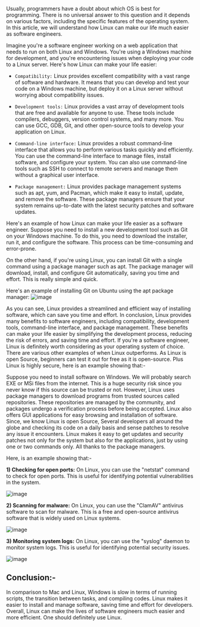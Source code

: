Usually, programmers have a doubt about which OS is best for programming. There is no universal answer to this question and it depends on various factors, including the specific features of the operating system. In this article, we will understand how Linux can make our life much easier as software engineers.

Imagine you're a software engineer working on a web application that needs to run on both Linux and Windows. You're using a Windows machine for development, and you're encountering issues when deploying your code to a Linux server. Here's how Linux can make your life easier:

- `Compatibility:` Linux provides excellent compatibility with a vast range of software and hardware. It means that you can develop and test your code on a Windows machine, but deploy it on a Linux server without worrying about compatibility issues.

- `Development tools:` Linux provides a vast array of development tools that are free and available for anyone to use. These tools include compilers, debuggers, version control systems, and many more. You can use GCC, GDB, Git, and other open-source tools to develop your application on Linux.

- `Command-line interface:` Linux provides a robust command-line interface that allows you to perform various tasks quickly and efficiently. You can use the command-line interface to manage files, install software, and configure your system. You can also use command-line tools such as SSH to connect to remote servers and manage them without a graphical user interface.

- `Package management:` Linux provides package management systems such as apt, yum, and Pacman, which make it easy to install, update, and remove the software. These package managers ensure that your system remains up-to-date with the latest security patches and software updates.


Here's an example of how Linux can make your life easier as a software engineer. Suppose you need to install a new development tool such as Git on your Windows machine. To do this, you need to download the installer, run it, and configure the software. This process can be time-consuming and error-prone.

On the other hand, if you're using Linux, you can install Git with a single command using a package manager such as apt. The package manager will download, install, and configure Git automatically, saving you time and effort. This is really simple and quick.

Here's an example of installing Git on Ubuntu using the apt package manager:
![image](https://user-images.githubusercontent.com/54492585/226129956-6e198041-e8af-4401-af29-5c6884b6e54b.png)


As you can see, Linux provides a streamlined and efficient way of installing software, which can save you time and effort.
In conclusion, Linux provides many benefits to software engineers, including compatibility, development tools, command-line interface, and package management. These benefits can make your life easier by simplifying the development process, reducing the risk of errors, and saving time and effort. If you're a software engineer, Linux is definitely worth considering as your operating system of choice.
There are various other examples of when Linux outperforms. As Linux is open Source, beginners can test it out for free as it is open-source. Plus Linux is highly secure, here is an example showing that:-

Suppose you need to install software on Windows. We will probably search EXE or MSi files from the internet. This is a huge security risk since you never know if this source can be trusted or not. 
However, Linux uses package managers to download programs from trusted sources called repositories. These repositories are managed by the community, and packages undergo a verification process before being accepted. Linux also offers GUI applications for easy browsing and installation of software.
Since, we know Linux is open Source, Several developers all around the globe and checking its code on a daily basis and sense patches to resolve any issue it encounters. 
Linux makes it easy to get updates and security patches not only for the system but also for the applications, just by using one or two commands only. All thanks to the package managers.

Here, is an example showing that:-

**1) Checking for open ports:**
On Linux, you can use the "netstat" command to check for open ports. This is useful for identifying potential vulnerabilities in the system.

![image](https://user-images.githubusercontent.com/54492585/226129970-3ea2390e-8f8c-4c20-8dc3-db022297a195.png)


**2) Scanning for malware:**
On Linux, you can use the "ClamAV" antivirus software to scan for malware. This is a free and open-source antivirus software that is widely used on Linux systems.

![image](https://user-images.githubusercontent.com/54492585/226130032-ed8a74a3-4d2c-4d58-bef2-ba42d0f2a884.png)


**3) Monitoring system logs:**
On Linux, you can use the "syslog" daemon to monitor system logs. This is useful for identifying potential security issues.

![image](https://user-images.githubusercontent.com/54492585/226130045-fb4e11d9-3ed9-4b74-b15d-5aa3cd7a9445.png)


## Conclusion:-
In comparison to Mac and Linux, Windows is slow in terms of running scripts, the transition between tasks, and compiling codes. Linux makes it easier to install and manage software, saving time and effort for developers. Overall, Linux can make the lives of software engineers much easier and more efficient. One should definitely use Linux. 




